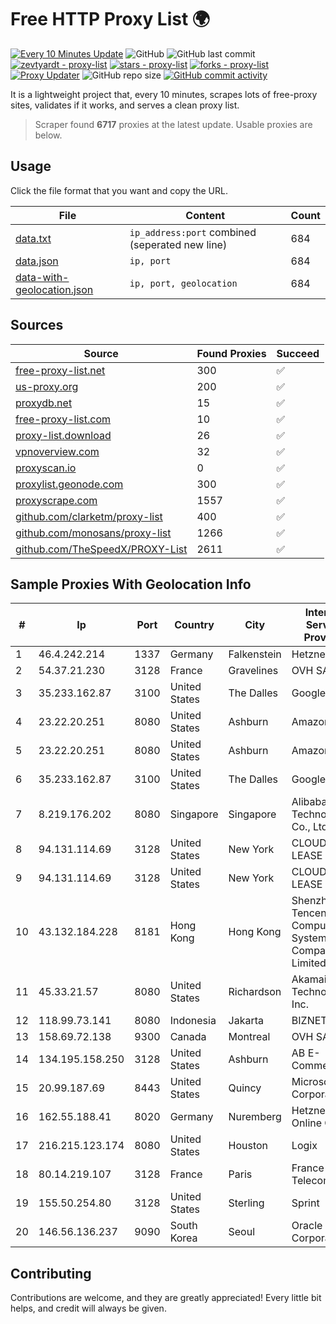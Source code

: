 
# Free HTTP Proxy List 🌍

[![Every 10 Minutes Update](https://github.com/mertguvencli/http-proxy-list/actions/workflows/main.yml/badge.svg?branch=main)](https://github.com/mertguvencli/http-proxy-list/actions/workflows/main.yml)
![GitHub](https://img.shields.io/github/license/mertguvencli/http-proxy-list)
![GitHub last commit](https://img.shields.io/github/last-commit/mertguvencli/http-proxy-list)
[![zevtyardt - proxy-list](https://img.shields.io/static/v1?label=zevtyardt&message=proxy-list&color=blue&logo=github)](https://github.com/zevtyardt/proxy-list "Go to GitHub repo")
[![stars - proxy-list](https://img.shields.io/github/stars/zevtyardt/proxy-list?style=social)](https://github.com/zevtyardt/proxy-list)
[![forks - proxy-list](https://img.shields.io/github/forks/zevtyardt/proxy-list?style=social)](https://github.com/zevtyardt/proxy-list)
[![Proxy Updater](https://github.com/zevtyardt/proxy-list/workflows/Proxy%20Updater/badge.svg)](https://github.com/zevtyardt/proxy-list/actions?query=workflow:"Proxy+Updater")
![GitHub repo size](https://img.shields.io/github/repo-size/zevtyardt/proxy-list)
[![GitHub commit activity](https://img.shields.io/github/commit-activity/m/zevtyardt/proxy-list?logo=commits)](https://github.com/zevtyardt/proxy-list/commits/main)

It is a lightweight project that, every 10 minutes, scrapes lots of free-proxy sites, validates if it works, and serves a clean proxy list.

> Scraper found **6717** proxies at the latest update. Usable proxies are below.

## Usage

Click the file format that you want and copy the URL.

|File|Content|Count|
|----|-------|-----|
|[data.txt](https://raw.githubusercontent.com/mertguvencli/http-proxy-list/main/proxy-list/data.txt)|`ip_address:port` combined (seperated new line)|684|
|[data.json](https://raw.githubusercontent.com/mertguvencli/http-proxy-list/main/proxy-list/data.json)|`ip, port`|684|
|[data-with-geolocation.json](https://raw.githubusercontent.com/mertguvencli/http-proxy-list/main/proxy-list/data-with-geolocation.json)|`ip, port, geolocation`|684|

## Sources

|Source|Found Proxies|Succeed|
|------|-------------|-------|
|[free-proxy-list.net](https://free-proxy-list.net)|300|✅|
|[us-proxy.org](https://www.us-proxy.org)|200|✅|
|[proxydb.net](http://proxydb.net)|15|✅|
|[free-proxy-list.com](https://free-proxy-list.com/?page=&port=&type%5B%5D=http&type%5B%5D=https&up_time=0&search=Search)|10|✅|
|[proxy-list.download](https://www.proxy-list.download/HTTP)|26|✅|
|[vpnoverview.com](https://vpnoverview.com/privacy/anonymous-browsing/free-proxy-servers)|32|✅|
|[proxyscan.io](https://www.proxyscan.io)|0|✅|
|[proxylist.geonode.com](https://proxylist.geonode.com/api/proxy-list?limit=300&page=1&sort_by=lastChecked&sort_type=desc&protocols=http,https)|300|✅|
|[proxyscrape.com](https://api.proxyscrape.com/v2/?request=displayproxies&protocol=http&timeout=10000&country=all&ssl=all&anonymity=all)|1557|✅|
|[github.com/clarketm/proxy-list](https://raw.githubusercontent.com/clarketm/proxy-list/master/proxy-list-raw.txt)|400|✅|
|[github.com/monosans/proxy-list](https://raw.githubusercontent.com/monosans/proxy-list/main/proxies/http.txt)|1266|✅|
|[github.com/TheSpeedX/PROXY-List](https://raw.githubusercontent.com/TheSpeedX/PROXY-List/master/http.txt)|2611|✅|


## Sample Proxies With Geolocation Info

|#|Ip|Port|Country|City|Internet Service Provider|
|-|--|----|-------|----|-------------------------|
|1|46.4.242.214|1337|Germany|Falkenstein|Hetzner|
|2|54.37.21.230|3128|France|Gravelines|OVH SAS|
|3|35.233.162.87|3100|United States|The Dalles|Google LLC|
|4|23.22.20.251|8080|United States|Ashburn|Amazon.com|
|5|23.22.20.251|8080|United States|Ashburn|Amazon.com|
|6|35.233.162.87|3100|United States|The Dalles|Google LLC|
|7|8.219.176.202|8080|Singapore|Singapore|Alibaba (US) Technology Co., Ltd.|
|8|94.131.114.69|3128|United States|New York|CLOUD LEASE Ltd|
|9|94.131.114.69|3128|United States|New York|CLOUD LEASE Ltd|
|10|43.132.184.228|8181|Hong Kong|Hong Kong|Shenzhen Tencent Computer Systems Company Limited|
|11|45.33.21.57|8080|United States|Richardson|Akamai Technologies, Inc.|
|12|118.99.73.141|8080|Indonesia|Jakarta|BIZNET|
|13|158.69.72.138|9300|Canada|Montreal|OVH SAS|
|14|134.195.158.250|3128|United States|Ashburn|AB E-Commerce|
|15|20.99.187.69|8443|United States|Quincy|Microsoft Corporation|
|16|162.55.188.41|8020|Germany|Nuremberg|Hetzner Online GmbH|
|17|216.215.123.174|8080|United States|Houston|Logix|
|18|80.14.219.107|3128|France|Paris|France Telecom|
|19|155.50.254.80|3128|United States|Sterling|Sprint|
|20|146.56.136.237|9090|South Korea|Seoul|Oracle Corporation|



## Contributing

Contributions are welcome, and they are greatly appreciated! Every
little bit helps, and credit will always be given.

